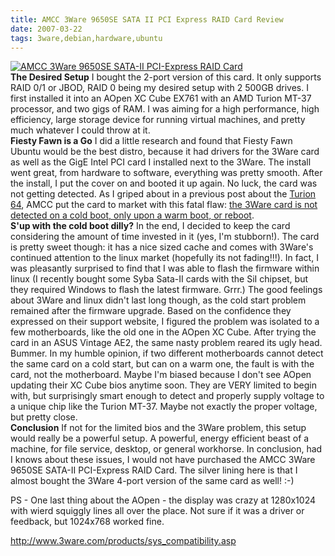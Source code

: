 ```yaml
---
title: AMCC 3Ware 9650SE SATA II PCI Express RAID Card Review
date: 2007-03-22
tags: 3ware,debian,hardware,ubuntu
---
```

<a href="http://www-sa.evenserver.com/s/img/2007/03/img_0138.JPG" title="AMCC 3Ware 9650SE SATA-II PCI-Express RAID Card" class="thickbox">
<img src="http://www-sa.evenserver.com/s/img/2007/03/img_0138.thumbnail.JPG" alt="AMCC 3Ware 9650SE SATA-II PCI-Express RAID Card" /></a><b>
</b><a href="http://www-sa.evenserver.com/s/img/2007/03/img_0138.JPG" title="AMCC 3Ware 9650SE SATA-II PCI-Express RAID Card"></a><b>
</b><div><b>The Desired Setup</b>
I bought the 2-port version of this card. It only supports RAID 0/1 or JBOD, RAID 0 being my desired setup with 2 500GB drives. I first installed it into an AOpen XC Cube EX761 with an AMD Turion MT-37 processor, and two gigs of RAM. I was aiming for a high performance, high efficiency, large storage device for running virtual machines, and pretty much whatever I could throw at it.
<b>
</b><div><b>Fiesty Fawn is a Go</b>
I did a little research and found that Fiesty Fawn Ubuntu would be the best distro, because it had drivers for the 3Ware card as well as the GigE Intel PCI card I installed next to the 3Ware. The install went great, from hardware to software, everything was pretty smooth. After the install, I put the cover on and booted it up again. No luck, the card was not getting detected. As I griped about in a previous post about the <a href="http://www.docunext.com/2007/03/21/turion-64/">Turion 64</a>, AMCC put the card to market with this fatal flaw: <a href="http://www.3ware.com/KB/Article.aspx?id=14932">the 3Ware card is not detected on a cold boot, only upon a warm boot, or reboot</a>.<b>
</b><b>
</b><div><b>S'up with the cold boot dilly?</b>
In the end, I decided to keep the card considering the amount of time invested in it (yes, I'm stubborn!). The card is pretty sweet though: it has a nice sized cache and comes with 3Ware's continued attention to the linux market (hopefully its not fading!!!). In fact, I was pleasantly surprised to find that I was able to flash the firmware within linux (I recently bought some Syba Sata-II cards with the SiI chipset, but they required Windows to flash the latest firmware. Grrr.) The good feelings about 3Ware and linux didn't last long though, as the cold start problem remained after the firmware upgrade. Based on the confidence they expressed on their support website, I figured the problem was isolated to a few motherboards, like the old one in the AOpen XC Cube. After trying the card in an ASUS Vintage AE2, the same nasty problem reared its ugly head. Bummer. In my humble opinion, if two different motherboards cannot detect the same card on a cold start, but can on a warm one, the fault is with the card, not the motherboard. Maybe I'm biased because I don't see AOpen updating their XC Cube bios anytime soon. They are VERY limited to begin with, but surprisingly smart enough to detect and properly supply voltage to a unique chip like the Turion MT-37. Maybe not exactly the proper voltage, but pretty close.<b>
</b><b>
</b><div><b>Conclusion</b>
If not for the limited bios and the 3Ware problem, this setup would really be a powerful setup. A powerful, energy efficient beast of a machine, for file service, desktop, or general workhorse. In conclusion, had I knows about these issues, I would not have purchased the AMCC 3Ware 9650SE SATA-II PCI-Express RAID Card. The silver lining here is that I almost bought the 3Ware 4-port version of the same card as well! :-)

PS - One last thing about the AOpen - the display was crazy at 1280x1024 with wierd squiggly lines all over the place. Not sure if it was a driver or feedback, but 1024x768 worked fine.

<a href="http://www.3ware.com/products/sys_compatibility.asp" rel="nofollow">http://www.3ware.com/products/sys_compatibility.asp</a></div></div></div></div>

